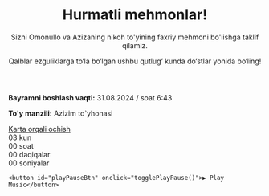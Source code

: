 <!DOCTYPE html>
<html lang="en">
<head>
<meta charset="UTF-8">
<meta name="viewport" content="width=device-width, initial-scale=1.0">
<link rel="stylesheet" href="styles.css">
<title> nikoh to'yida faxriy mehmon bo'ling!</title>
</head>
<body>
<div class="invitation">
    <header>
        <h1>Hurmatli mehmonlar!</h1>
        <p>Sizni Omonullo va Azizaning nikoh to'yining faxriy mehmoni bo'lishga taklif qilamiz.</p>
        <p>Qalblar ezguliklarga to‘la bo‘lgan ushbu qutlug‘ kunda do‘stlar yonida bo‘ling!</p>
    </header>
    <section class="details">
        <p><strong>Bayramni boshlash vaqti:</strong> 31.08.2024 / soat 6:43</p>
        <p><strong>To'y manzili:</strong> Azizim to`yhonasi</p>
        <a href="https://maps.app.goo.gl/rPXa7z5auwNqRykY9" target="_blank" class="map-button">Karta orqali ochish</a>
    </section>
    <div class="countdown">
        <div id="days" class="time">03 <span>kun</span></div>
        <div id="hours" class="time">00 <span>soat</span></div>
        <div id="minutes" class="time">00 <span>daqiqalar</span></div>
        <div id="seconds" class="time">00 <span>soniyalar</span></div>
    </div>
    <audio id="audioPlayer" loop>
        <source src="audio.mp3" type="audio/mpeg">
        Your browser does not support the audio element.
    </audio>
    
    <button id="playPauseBtn" onclick="togglePlayPause()">▶️ Play Music</button>

</div>
<script src="script.js"></script>
</body>
</html>
